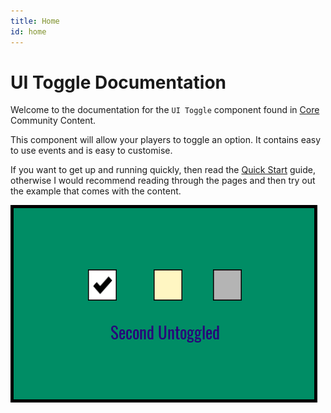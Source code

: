 ```yaml
---
title: Home
id: home
---
```


# UI Toggle Documentation

Welcome to the documentation for the `UI Toggle` component found in [Core](https://coregames.com) Community Content.

This component will allow your players to toggle an option.  It contains easy to use events and is easy to customise.

If you want to get up and running quickly, then read the [Quick Start](quick-start) guide, otherwise I would recommend reading through the pages and then try out the example that comes with the content.

![](images/preview.png)